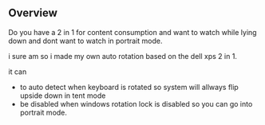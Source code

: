 Overview
--------

Do you have a 2 in 1 for content consumption and want to watch while lying down and dont want to watch in portrait mode.

i sure am so i made my own auto rotation based on the dell xps 2 in 1.

it can 
 - to auto detect when keyboard is rotated so system will allways flip upside down in tent mode 
 - be disabled when windows rotation lock is disabled so you can go into portrait mode.